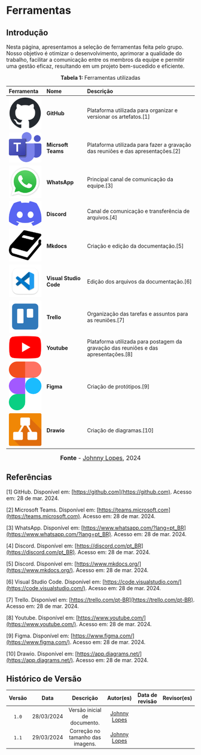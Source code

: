 # Ferramentas
## Introdução
Nesta página, apresentamos a seleção de ferramentas feita pelo grupo. Nosso objetivo é otimizar o desenvolvimento, aprimorar a qualidade do trabalho, facilitar a comunicação entre os membros da equipe e permitir uma gestão eficaz, resultando em um projeto bem-sucedido e eficiente.

<p align="center" > <strong> Tabela 1:</Strong> Ferramentas utilizadas</font> <gitbr></p>

|Ferramenta|Nome|Descrição|
|:--|:--|:--|
|<img src="../../imagens/ferramentas/github-logo.png" alt="Logo do GitHub" width="100px">|<strong> GitHub|Plataforma utilizada para organizar e versionar os artefatos.[1]|
|<img src="../../imagens/ferramentas/Teams-logo.png" alt="Logo do Teams" width="100px">|<strong>Micrsoft Teams| Plataforma utilizada para fazer a gravação das reuniões e das apresentações.[2] |
|<img src="../../imagens/ferramentas/WhatsApp-logo.png" alt="Logo do WhatsApp" width="100px">|<strong>WhatsApp|Principal canal de comunicação da equipe.[3]|
|<img src="../../imagens/ferramentas/discord-logo.png" alt="Logo do Discord" width="100px">|<strong>Discord|Canal de comunicação e transferência de arquivos.[4]|
|<img src="../../imagens/ferramentas/mkdocs-logo.png" alt="Logo do Mkdocs" width="100px">|<strong>Mkdocs|Criação e edição da documentação.[5]|
|<img src="../../imagens/ferramentas/Vscode-logo.png" alt="Logo do Vscode" width="100px">|<strong>Visual Studio Code|Edição dos arquivos da documentação.[6]|
|<img src="../../imagens/ferramentas/trello-logo.png" alt="Logo do Trello" width="100px">|<strong>Trello|Organização das tarefas e assuntos para as reuniões.[7]|
|<img src="../../imagens/ferramentas/youtube-logo.png" alt="Logo do Youtube" width="100px">|<strong>Youtube|Plataforma utilizada para postagem da gravação das reuniões e das apresentações.[8]|
|<img src="../../imagens/ferramentas/figma-logo.png" alt="Logo do Figma" width="100px">|<strong>Figma|Criação de protótipos.[9]|
|<img src="../../imagens/ferramentas/drawio-logo.png" alt="Logo do Drawio" width="100px">|<strong>Drawio|Criação de diagramas.[10]|

<font size="3"><p style="text-align: center"><b>Fonte</b> - [Johnny Lopes](https://github.com/JohnnyLopess), 2024</p></font>

## Referências

[1] GitHub. Disponível em: [https://github.com](https://github.com). Acesso em: 28 de mar. 2024.

[2] Microsoft Teams. Disponível em: [https://teams.microsoft.com](https://teams.microsoft.com). Acesso em: 28 de mar. 2024.

[3] WhatsApp. Disponível em: [https://www.whatsapp.com/?lang=pt_BR](https://www.whatsapp.com/?lang=pt_BR). Acesso em: 28 de mar. 2024.

[4] Discord. Disponível em: [https://discord.com/pt_BR](https://discord.com/pt_BR). Acesso em: 28 de mar. 2024.

[5] Discord. Disponível em: [https://www.mkdocs.org/](https://www.mkdocs.org/). Acesso em: 28 de mar. 2024.

[6] Visual Studio Code. Disponível em: [https://code.visualstudio.com/](https://code.visualstudio.com/). Acesso em: 28 de mar. 2024.

[7] Trello. Disponível em: [https://trello.com/pt-BR](https://trello.com/pt-BR). Acesso em: 28 de mar. 2024.

[8] Youtube. Disponível em: [https://www.youtube.com/](https://www.youtube.com/). Acesso em: 28 de mar. 2024.

[9] Figma. Disponível em: [https://www.figma.com/](https://www.figma.com/). Acesso em: 28 de mar. 2024.

[10] Drawio. Disponível em: [https://app.diagrams.net/](https://app.diagrams.net/). Acesso em: 28 de mar. 2024.

## Histórico de Versão
| Versão | Data | Descrição | Autor(es) | Data de revisão | Revisor(es) |
| :-: | :-: | :-: | :-: | :-: | :-: |
| `1.0` | 28/03/2024  | Versão inicial de documento. | [Johnny Lopes](https://github.com/JohnnyLopess) |  |  |
| `1.1` | 29/03/2024  | Correção no tamanho das imagens. | [Johnny Lopes](https://github.com/JohnnyLopess) |  |  |